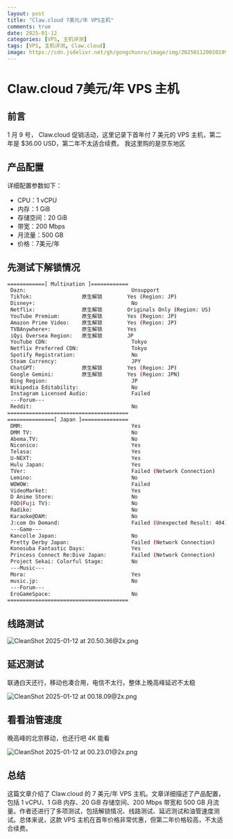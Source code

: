 ```yaml
---
layout: post
title: "Claw.cloud 7美元/年 VPS主机"
comments: true
date: 2025-01-12
categories: [VPS, 主机评测]
tags: [VPS, 主机评测, Claw.cloud]
image: https://cdn.jsdelivr.net/gh/gongchunru/image/img/20250112002019909.png
---
```


# Claw.cloud 7美元/年 VPS 主机 

## 前言
1 月 9 号， Claw.cloud 促销活动，这里记录下首年付 7 美元的 VPS 主机，第二年是 $36.00 USD，第二年不太适合续费。
我这里购的是京东地区

## 产品配置
详细配置参数如下：
- CPU：1 vCPU
- 内存：1 GiB
- 存储空间：20 GiB
- 带宽：200 Mbps
- 月流量：500 GB
- 价格：7美元/年

## 先测试下解锁情况
```bash
============[ Multination ]============
 Dazn:                                  Unsupport
 TikTok:                原生解锁        Yes (Region: JP)
 Disney+:                               No
 Netflix:               原生解锁        Originals Only (Region: US)
 YouTube Premium:       原生解锁        Yes (Region: JP)
 Amazon Prime Video:    原生解锁        Yes (Region: JP)
 TVBAnywhere+:          原生解锁        Yes
 iQyi Oversea Region:   原生解锁        JP
 YouTube CDN:                           Tokyo 
 Netflix Preferred CDN:                 Tokyo  
 Spotify Registration:                  No
 Steam Currency:                        JPY
 ChatGPT:               原生解锁        Yes (Region: JP)
 Google Gemini:         原生解锁        Yes (Region: JPN)
 Bing Region:                           JP
 Wikipedia Editability:                 No
 Instagram Licensed Audio:              Failed
 ---Forum---
 Reddit:                                No
=======================================
===============[ Japan ]===============
 DMM:                                   Yes
 DMM TV:                                No
 Abema.TV:                              No
 Niconico:                              Yes
 Telasa:                                Yes
 U-NEXT:                                Yes
 Hulu Japan:                            Yes
 TVer:                                  Failed (Network Connection)
 Lemino:                                No
 WOWOW:                                 Failed
 VideoMarket:                           Yes
 D Anime Store:                         No
 FOD(Fuji TV):                          No
 Radiko:                                No
 Karaoke@DAM:                           No
 J:com On Demand:                       Failed (Unexpected Result: 404)
 ---Game---
 Kancolle Japan:                        No
 Pretty Derby Japan:                    Failed (Network Connection)
 Konosuba Fantastic Days:               Yes
 Princess Connect Re:Dive Japan:        Failed (Network Connection)
 Project Sekai: Colorful Stage:         No
 ---Music---
 Mora:                                  Yes
 music.jp:                              No
 ---Forum---
 EroGameSpace:                          No
=======================================
```

## 线路测试

![CleanShot 2025-01-12 at 20.50.36@2x.png](https://cdn.jsdelivr.net/gh/gongchunru/image/img/20250112205155500.png)


## 延迟测试

联通白天还行，移动也凑合用，电信不太行。整体上晚高峰延迟不太稳

![CleanShot 2025-01-12 at 00.18.09@2x.png](https://cdn.jsdelivr.net/gh/gongchunru/image/img/20250112002019909.png)

## 看看油管速度

晚高峰的北京移动，也还行吧 4K 能看

![CleanShot 2025-01-12 at 00.23.01@2x.png](https://cdn.jsdelivr.net/gh/gongchunru/image/img/20250112002348451.png)

## 总结

这篇文章介绍了 Claw.cloud 的 7 美元/年 VPS 主机。文章详细描述了产品配置，包括 1 vCPU、1 GiB 内存、20 GiB 存储空间、200 Mbps 带宽和 500 GB 月流量。作者还进行了多项测试，包括解锁情况、线路测试、延迟测试和油管速度测试。总体来说，这款 VPS 主机在首年价格非常优惠，但第二年价格较高，不太适合续费。
